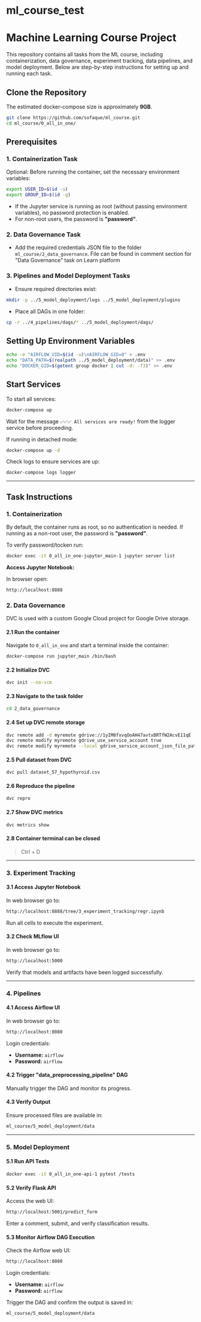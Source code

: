 ﻿# ml_course_test
# Machine Learning Course Project

This repository contains all tasks from the ML course, including containerization, data governance, experiment tracking, data pipelines, and model deployment. Below are step-by-step instructions for setting up and running each task.

## Clone the Repository

The estimated docker-compose size is approximately **9GB**.

```bash
git clone https://github.com/sofaque/ml_course.git
cd ml_course/0_all_in_one/
```

## Prerequisites

### 1. Containerization Task

Optional:
Before running the container, set the necessary environment variables:

```bash
export USER_ID=$(id -u)
export GROUP_ID=$(id -g)
```

- If the Jupyter service is running as root (without passing environment variables), no password protection is enabled.
- For non-root users, the password is **"password"**.

### 2. Data Governance Task

- Add the required credentials JSON file to the folder `ml_course/2_data_governance`. File can be found in comment section for "Data Governance" task on Learn platform

### 3. Pipelines and Model Deployment Tasks

- Ensure required directories exist:

```bash
mkdir -p ../5_model_deployment/logs ../5_model_deployment/plugins
```

- Place all DAGs in one folder:

```bash
cp -r ../4_pipelines/dags/* ../5_model_deployment/dags/
```

## Setting Up Environment Variables

```bash
echo -e "AIRFLOW_UID=$(id -u)\nAIRFLOW_GID=0" > .env
echo "DATA_PATH=$(realpath ../5_model_deployment/data)" >> .env
echo "DOCKER_GID=$(getent group docker | cut -d: -f3)" >> .env
```

## Start Services

To start all services:

```bash
docker-compose up
```

Wait for the message `✅✅✅ All services are ready!` from the logger service before proceeding.

If running in detached mode:

```bash
docker-compose up -d
```

Check logs to ensure services are up:

```bash
docker-compose logs logger
```

---

## Task Instructions

### 1. Containerization

By default, the container runs as root, so no authentication is needed. If running as a non-root user, the password is **"password"**.

To verify password/tocken run:

```bash
docker exec -it 0_all_in_one-jupyter_main-1 jupyter server list
```

**Access Jupyter Notebook:**

In browser open:

```bash
http://localhost:8888
```

### 2. Data Governance

DVC is used with a custom Google Cloud project for Google Drive storage.

#### 2.1 Run the container

Navigate to `0_all_in_one` and start a terminal inside the container:

```bash
docker-compose run jupyter_main /bin/bash
```

#### 2.2 Initialize DVC

```bash
dvc init --no-scm
```

#### 2.3 Navigate to the task folder

```bash
cd 2_data_governance
```

#### 2.4 Set up DVC remote storage

```bash
dvc remote add -d myremote gdrive://1yIM8fxvqOoAH47avtxBRTfW2AcvE11qE
dvc remote modify myremote gdrive_use_service_account true
dvc remote modify myremote --local gdrive_service_account_json_file_path "credentials.json"
```

#### 2.5 Pull dataset from DVC

```bash
dvc pull dataset_57_hypothyroid.csv
```

#### 2.6 Reproduce the pipeline

```bash
dvc repro
```

#### 2.7 Show DVC metrics

```bash
dvc metrics show
```

#### 2.8 Container terminal can be closed

> Ctrl + D

---

### 3. Experiment Tracking

#### 3.1 Access Jupyter Notebook

In web browser go to:

```bash
http://localhost:8888/tree/3_experiment_tracking/regr.ipynb
```
Run all cells to execute the experiment.

#### 3.2 Check MLflow UI

In web browser go to:

```bash
http://localhost:5000
```
Verify that models and artifacts have been logged successfully.

---

### 4. Pipelines

#### 4.1 Access Airflow UI

In web browser go to:

```bash
http://localhost:8080
```

Login credentials:

- **Username:** `airflow`
- **Password:** `airflow`

#### 4.2 Trigger "data_preprocessing_pipeline" DAG

Manually trigger the DAG and monitor its progress.

#### 4.3 Verify Output

Ensure processed files are available in:

```bash
ml_course/5_model_deployment/data
```

---

### 5. Model Deployment

#### 5.1 Run API Tests

```bash
docker exec -it 0_all_in_one-api-1 pytest /tests
```

#### 5.2 Verify Flask API

Access the web UI:

```bash
http://localhost:5001/predict_form
```

Enter a comment, submit, and verify classification results.

#### 5.3 Monitor Airflow DAG Execution

Check the Airflow web UI:

```bash
http://localhost:8080
```

Login credentials:

- **Username:** `airflow`
- **Password:** `airflow`

Trigger the DAG and confirm the output is saved in:

```bash
ml_course/5_model_deployment/data
